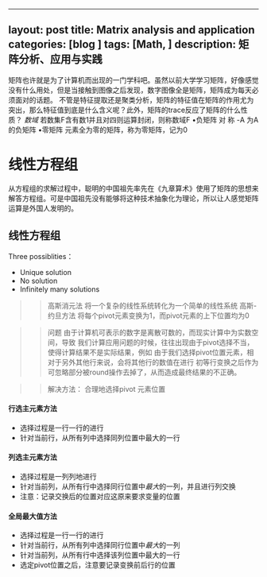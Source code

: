 
---
layout: post
title: Matrix analysis and application
categories: [blog ]
tags: [Math, ]
description: 矩阵分析、应用与实践
---
矩阵也许就是为了计算机而出现的一门学科吧。虽然以前大学学习矩阵，好像感觉没有什么用处，但是当接触到图像之后发现，数字图像全是矩阵，矩阵成为每天必须面对的话题。
不管是特征提取还是聚类分析，矩阵的特征值在矩阵的作用尤为突出，那么特征值到底是什么含义呢？此外，矩阵的trace反应了矩阵的什么性质？
*数域*
若数集F含有数1并且对四则运算封闭，则称数域F
•负矩阵
对 称
-A 为A的负矩阵
•零矩阵
元素全为零的矩阵，称为零矩阵，记为0

# 线性方程组
从方程组的求解过程中，聪明的中国祖先率先在《九章算术》使用了矩阵的思想来解答方程组。可是中国祖先没有能够将这种技术抽象化为理论，所以让人感觉矩阵运算是外国人发明的。

## 线性方程组
Three possiblities：
* Unique solution
* No solution
* Infinitely many solutions
>>高斯消元法
将一个复杂的线性系统转化为一个简单的线性系统
>>高斯-约旦方法
将每个pivot元素变换为1，而pivot元素的上下位置均为0

>>问题
由于计算机可表示的数字是离散可数的，而现实计算中为实数空间，导致
我们计算应用问题的时候，往往出现由于pivot选择不当，使得计算结果不是实际结果，例如
[]()
由于我们选择pivot位置元素，相对于另外其他行来说，会将其他行的数值在进行
初等行变换之后作为可忽略部分被round操作去掉了，从而造成最终结果的不正确。

>>解决方法：
合理地选择pivot 元素位置


#### 行选主元素方法
* 选择过程是一行一行的进行
* 针对当前行，从所有列中选择同列位置中最大的一行

#### 列选主元素方法
* 选择过程是一列列地进行
* 针对当前列，从所有行中选择同行位置中*最大*的一列，并且进行列交换
* 注意：记录交换后的位置对应这原来要求变量的位置

#### 全局最大值方法
* 选择过程是一行一行的进行
* 针对当前行，从所有列中选择同行位置中*最大*的一列
* 针对当前列，从所有行中选择该列位置中最大的一行
* 选定pivot位置之后，注意要记录变换前后行的位置





